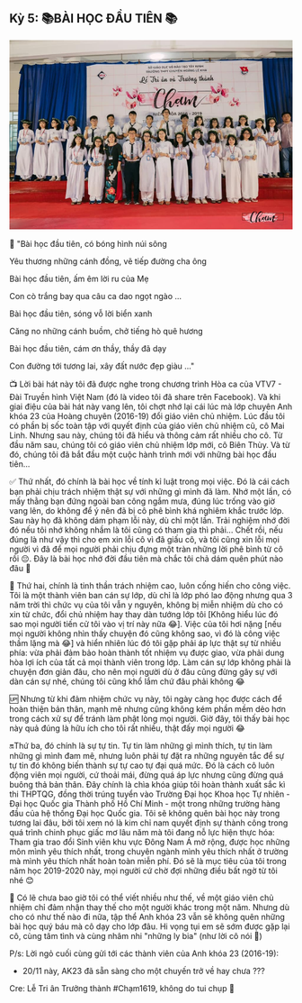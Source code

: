 ## Kỳ 5: 📚BÀI HỌC ĐẦU TIÊN 📚

![HLK_MyYouth 2](../../../../public/images/posts/2019/10-28-HLK_MyYouth-02/HLK7.jpg)

🎵 "Bài học đầu tiên, có bóng hình núi sông

Yêu thương những cánh đồng, vẽ tiếp đường cha ông

Bài học đầu tiên, ấm êm lời ru của Mẹ

Con cò trắng bay qua câu ca dao ngọt ngào ...

Bài học đầu tiên, sóng vỗ lời biển xanh

Căng no những cánh buồm, chở tiếng hò quê hương

Bài học đầu tiên, cám ơn thầy, thầy đã dạy

Con đường tới tương lai, xây đất nước đẹp giàu ..."

📺 Lời bài hát này tôi đã được nghe trong chương trình Hòa ca của VTV7 - Đài Truyền hình Việt Nam (đó là video tôi đã share trên Facebook). Và khi giai điệu của bài hát này vang lên, tôi chợt nhớ lại cái lúc mà lớp chuyên Anh khóa 23 của Hoàng chuyên (2016-19) đổi giáo viên chủ nhiệm. Lúc đầu tôi có phần bị sốc toàn tập với quyết định của giáo viên chủ nhiệm cũ, cô Mai Linh. Nhưng sau này, chúng tôi đã hiểu và thông cảm rất nhiều cho cô. Từ đầu năm sau, chúng tôi có giáo viên chủ nhiệm lớp mới, cô Biên Thùy. Và từ đó, chúng tôi đã bắt đầu một cuộc hành trình mới với những bài học đầu tiên...

✅ Thứ nhất, đó chính là bài học về tính kỉ luật trong mọi việc. Đó là cái cách bạn phải chịu trách nhiệm thật sự với những gì mình đã làm. Nhớ một lần, có mấy thằng bạn đứng ngoài ban công ngắm mưa, đúng lúc trống vào giờ vang lên, do không để ý nên đã bị cô phê bình khá nghiêm khắc trước lớp. Sau này họ đã không dám phạm lỗi này, dù chỉ một lần. Trải nghiệm nhớ đời đó nếu tôi nhớ không nhầm là tôi cũng có tham gia thì phải... Chết rồi, nếu đúng là như vậy thì cho em xin lỗi cô vì đã giấu cô, và tôi cũng xin lỗi mọi người vì đã để mọi người phải chịu đựng một tràn những lời phê bình từ cô rồi 😔. Đây là bài học nhớ đời đầu tiên mà chắc tôi chả dám quên phút nào đâu 🤣

📝 Thứ hai, chính là tinh thần trách nhiệm cao, luôn cống hiến cho công việc. Tôi là một thành viên ban cán sự lớp, dù chỉ là lớp phó lao động nhưng qua 3 năm trời thì chức vụ của tôi vẫn y nguyên, không bị miễn nhiệm dù cho có xin từ chức, đổi chủ nhiệm hay thay dàn tướng lớp tôi [Không hiểu lúc đó sao mọi người tiến cử tôi vào vị trí này nữa 😂]. Việc của tôi hơi nặng [nếu mọi người không nhìn thấy chuyện đó cũng không sao, vì đó là công việc thầm lặng mà 😂] và hiển nhiên lúc đó tôi gặp phải áp lực thật sự từ nhiều phía: vừa phải đảm bảo hoàn thành tốt nhiệm vụ được giao, vừa phải dung hòa lợi ích của tất cả mọi thành viên trong lớp. Làm cán sự lớp không phải là chuyện đơn giản đâu, cho nên mọi người dù ở đâu cũng đừng gây sự với dàn cán sự nhé, chúng tôi cũng khổ lắm chứ đâu phải không 😂

🆙 Nhưng từ khi đảm nhiệm chức vụ này, tôi ngày càng học được cách để hoàn thiện bản thân, mạnh mẽ nhưng cũng không kém phần mềm dẻo hơn trong cách xử sự để tránh làm phật lòng mọi người. Giờ đây, tôi thấy bài học này quả đúng là hữu ích cho tôi rất nhiều, thật đấy mọi người 😂

🔛Thứ ba, đó chính là sự tự tin. Tự tin làm những gì mình thích, tự tin làm những gì mình đam mê, nhưng luôn phải tự đặt ra những nguyên tắc để sự tự tin đó không biến thành sự tự cao tự đại quá mức. Đó là cách cô luôn động viên mọi người, cứ thoải mái, đừng quá áp lực nhưng cũng đừng quá buông thả bản thân. Đây chính là chìa khóa giúp tôi hoàn thành xuất sắc kì thi THPTQG, đồng thời trúng tuyển vào Trường Đại học Khoa học Tự nhiên - Đại học Quốc gia Thành phố Hồ Chí Minh - một trong những trường hàng đầu của hệ thống Đại học Quốc gia. Tôi sẽ không quên bài học này trong tương lai đâu, bởi tôi xem nó là kim chỉ nam quyết định sự thành công trong quá trình chinh phục giấc mơ lâu năm mà tôi đang nỗ lực hiện thực hóa: Tham gia trao đổi Sinh viên khu vực Đông Nam Á mở rộng, được học những môn mình yêu thích nhất, trong chuyên ngành mình yêu thích nhất ở trường mà mình yêu thích nhất hoàn toàn miễn phí. Đó sẽ là mục tiêu của tôi trong năm học 2019-2020 này, mọi người cứ chờ đợi những điều bất ngờ từ tôi nhé 😊

🔎 Có lẽ chưa bao giờ tôi có thể viết nhiều như thế, về một giáo viên chủ nhiệm chỉ đảm nhận thay thế cho một người khác trong một năm. Nhưng dù cho có như thế nào đi nữa, tập thể Anh khóa 23 vẫn sẽ không quên những bài học quý báu mà cô dạy cho lớp đâu. Hi vọng tụi em sẽ sớm được gặp lại cô, cùng tâm tình và cùng nhâm nhi "những ly bia" (như lời cô nói 🤣)

P/s: Lời ngỏ cuối cùng gửi tới các thành viên của Anh khóa 23 (2016-19):

- 20/11 này, AK23 đã sẵn sàng cho một chuyến trở về hay chưa ???

Cre: Lễ Tri ân Trưởng thành #Chạm1619, không do tui chụp 🤣
